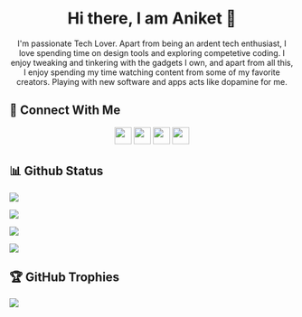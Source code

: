 # <h1 align="center"/> Hi there, I am Aniket  👋

<!-- <img width="20%" src="https://i.imgur.com/u2WLlB8.gif" /> -->

<p align="center"/> I'm passionate Tech Lover. Apart from being an ardent tech enthusiast, I love spending time on design tools and exploring competetive coding. I enjoy tweaking and tinkering with the gadgets I own, and apart from all this, I enjoy spending my time watching content from some of my favorite creators. Playing with new software and apps acts like dopamine for me.

## 👥 Connect With Me
<p align="center">
<a href="https://www.linkedin.com/in/aniket1560/"><img src="https://img.shields.io/badge/linkedin-%230077B5.svg?style=for-the-badge&logo=linkedin&logoColor=white" style="margin-bottom: 4px;" height="30px" target="_blank"></a>
<a href="https://https://twitter.com/satyamaniket"><img src="https://img.shields.io/badge/Twitter-%231DA1F2.svg?style=for-the-badge&logo=Twitter&logoColor=white" style="margin-bottom: 4px;" height="30px" target="_blank"></a>
<a href="https://discordapp.com/users/Aniket#4305"><img src="https://img.shields.io/badge/Discord-%237289DA.svg?style=for-the-badge&logo=discord&logoColor=white" style="margin-bottom: 4px;" height="30px" target="_blank"></a>
<a href="https://www.instagram.com/_aniket.112/"><img src="https://img.shields.io/badge/Instagram-%23E4405F.svg?style=for-the-badge&logo=Instagram&logoColor=white" style="margin-bottom: 4px;" height="30px" target="_blank"></a>
</p>

<!--
**Aniket1560/Aniket1560** is a ✨ _special_ ✨ repository because its `README.md` (this file) appears on your GitHub profile.

Here are some ideas to get you started:

- 🔭 I’m currently working on ...
- 🌱 I’m currently learning ...
- 👯 I’m looking to collaborate on ...
- 🤔 I’m looking for help with ...
- 💬 Ask me about ...
- 📫 How to reach me: ...
- 😄 Pronouns: ...
- ⚡ Fun fact: ...
-->
## 📊 Github Status

<p><img src="https://metrics.lecoq.io/aniket1560"><p>

<p><img src="https://activity-graph.herokuapp.com/graph?username=aniket1560"><p>

<p><img src="https://github-readme-stats.vercel.app/api?username=aniket1560&show_icons=true&theme=chartreuse-dark&include_all_commits=true&hide=issues"><p>

<p><img src="https://github-readme-streak-stats.herokuapp.com/?user=aniket1560"><p>

## 🏆 GitHub Trophies

<p><img src="https://github-profile-trophy.vercel.app/?username=aniket1560">
</p>
